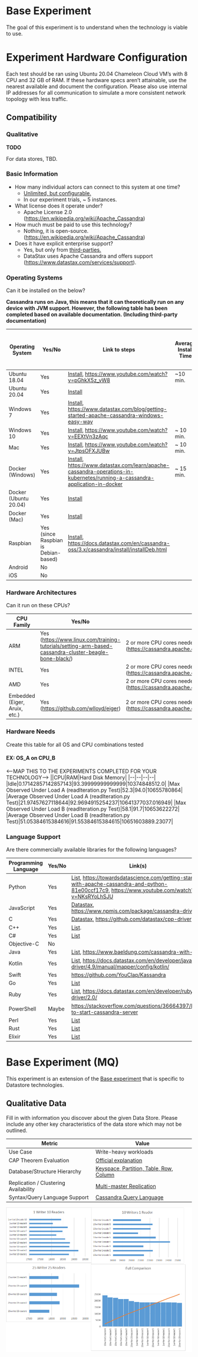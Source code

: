 # Base Experiment
The goal of this experiment is to understand when the technology is viable to use. 

# Experiment Hardware Configuration
Each test should be ran using Ubuntu 20.04 Chameleon Cloud VM’s with 8 CPU and 32 GB of RAM. If these hardware specs aren’t attainable, use the nearest available and document the configuration. Please also use internal IP addresses for all communication to simulate a more consistent network topology with less traffic.

## Compatibility 

### Qualitative 

**TODO**

For data stores, TBD.

### Basic Information
- How many individual actors can connect to this system at one time?
    - [Unlimited, but configurable.](https://cassandra.apache.org/doc/latest/configuration/cassandra_config_file.html#native-transport-max-concurrent-connections)
    - In our experiment trials, ~ 5 instances.
- What license does it operate under?
    - Apache License 2.0 (https://en.wikipedia.org/wiki/Apache_Cassandra)
- How much must be paid to use this technology?
    - Nothing, it is open-source. (https://en.wikipedia.org/wiki/Apache_Cassandra)
- Does it have explicit enterprise support? 
    - Yes, but only from [third-parties.](https://cassandra.apache.org/third-party/)
    - DataStax uses Apache Cassandra and offers support (https://www.datastax.com/services/support).

### Operating Systems
Can it be installed on the below?

**Cassandra runs on Java, this means that it can theoretically run on any device with JVM support. However, the following table has been completed based on available documentation. (Including third-party documentation)**

|Operating System|Yes/No|Link to steps|Average Install Time| Number of Manual Steps to Install|
|--|--|--|--|--|
Ubuntu 18.04|Yes|[Install](https://cassandra.apache.org/doc/latest/getting_started/installing.html), https://www.youtube.com/watch?v=pGhkX5z_vW8|~10 min.|~5
Ubuntu 20.04|Yes|[Install](https://cassandra.apache.org/doc/latest/getting_started/installing.html)||
Windows 7|Yes|[Install](https://www.datastax.com/blog/getting-started-apache-cassandra-windows-easy-way), https://www.datastax.com/blog/getting-started-apache-cassandra-windows-easy-way||
Windows 10|Yes|[Install](https://www.datastax.com/blog/getting-started-apache-cassandra-windows-easy-way), https://www.youtube.com/watch?v=EEXtVn3zAqc|~ 10 min.|
Mac|Yes|[Install](https://codefoundries.com/developer/cassandra/cassan…), https://www.youtube.com/watch?v=JtpsOFXJUBw|~ 10 min.|
Docker (Windows)|Yes|[Install](https://cassandra.apache.org/doc/latest/getting_started/installing.html), https://www.datastax.com/learn/apache-cassandra-operations-in-kubernetes/running-a-cassandra-application-in-docker|~ 15 min.|
Docker (Ubuntu 20.04)|Yes|[Install](https://hub.docker.com/_/cassandra)||
Docker (Mac)|Yes|[Install](https://hub.docker.com/_/cassandra)||
Raspbian|Yes (since Raspbian is Debian-based)|[Install](https://stackoverflow.com/questions/43690299/cassandra-on-raspberry-pi-3), https://docs.datastax.com/en/cassandra-oss/3.x/cassandra/install/installDeb.html||
Android|No|||
iOS|No|||

### Hardware Architectures 
Can it run on these CPUs?

|CPU Family|Yes/No|Known Limitations|
|--|--|--|
ARM|Yes (https://www.linux.com/training-tutorials/setting-arm-based-cassandra-cluster-beagle-bone-black/)|2 or more CPU cores needed for production server (https://cassandra.apache.org/doc/latest/operating/hardware.html#:~:text=While%20Cassandra%20can%20be%20made,at%20least%2032GB%20of%20RAM.)
INTEL|Yes|2 or more CPU cores needed for production server (https://cassandra.apache.org/doc/latest/operating/hardware.html#:~:text=While%20Cassandra%20can%20be%20made,at%20least%2032GB%20of%20RAM.)
AMD|Yes|2 or more CPU cores needed for production server (https://cassandra.apache.org/doc/latest/operating/hardware.html#:~:text=While%20Cassandra%20can%20be%20made,at%20least%2032GB%20of%20RAM.)
Embedded (Eiger, Aruix, etc.)|Yes (https://github.com/wlloyd/eiger)|2 or more CPU cores needed for production server (https://cassandra.apache.org/doc/latest/operating/hardware.html#:~:text=While%20Cassandra%20can%20be%20made,at%20least%2032GB%20of%20RAM.)

### Hardware Needs 
Create this table for all OS and CPU combinations tested 

#### EX: OS_A on CPU_B
<--MAP THIS TO THE EXPERIMENTS COMPLETED FOR YOUR TECHNOLOGY-->
||CPU|RAM|Hard Disk Memory|
|--|--|--|--|
|Idle|0.17142857142857143|93.39999999999999|10374848512.0|
|Max Observed Under Load A (readIteration.py Test)|52.3|94.0|10655780864|
|Average Observed Under Load A (readIteration.py Test)|21.97457627118644|92.9694915254237|10641377037.016949|
|Max Observed Under Load B (readIteration.py Test)|58.1|91.7|10653622272|
|Average Observed Under Load B (readIteration.py Test)|51.05384615384616|91.55384615384615|10651603889.23077|

### Language Support 
Are there commercially available libraries for the following languages?

|Programming Language|Yes/No|Link(s)|
|--|--|--|
Python|Yes|[List](https://cassandra.apache.org/doc/latest/getting_started/drivers.html?highlight=drivers#python), https://towardsdatascience.com/getting-started-with-apache-cassandra-and-python-81e00ccf17c9, https://www.youtube.com/watch?v=NKsRYoLhSJU
JavaScript|Yes|[Datastax](https://docs.datastax.com/en/developer/nodejs-driver/4.1/getting-started/), https://www.npmjs.com/package/cassandra-driver
C|Yes|[Datastax](https://docs.datastax.com/en/developer/cpp-driver/2.0/), https://github.com/datastax/cpp-driver
C++|Yes|[List](https://cassandra.apache.org/doc/latest/getting_started/drivers.html?highlight=drivers#c).
C#|Yes|[List](https://cassandra.apache.org/doc/latest/getting_started/drivers.html?highlight=drivers#c-net)
Objective-C|No|
Java|Yes|[List](https://cassandra.apache.org/doc/latest/getting_started/drivers.html?highlight=drivers#java), https://www.baeldung.com/cassandra-with-java
Kotlin|Yes|[List](https://cassandra.apache.org/doc/latest/getting_started/drivers.html?highlight=drivers#java), https://docs.datastax.com/en/developer/java-driver/4.9/manual/mapper/config/kotlin/
Swift|Yes|https://github.com/YouClap/Kassandra
Go|Yes|[List](https://cassandra.apache.org/doc/latest/getting_started/drivers.html?highlight=drivers#go)
Ruby|Yes|[List](https://cassandra.apache.org/doc/latest/getting_started/drivers.html?highlight=drivers#ruby), https://docs.datastax.com/en/developer/ruby-driver/2.0/
PowerShell|Maybe|https://stackoverflow.com/questions/36664397/how-to-start-cassandra-server
Perl|Yes|[List](https://cassandra.apache.org/doc/latest/getting_started/drivers.html?highlight=drivers#perl)
Rust|Yes|[List](https://cassandra.apache.org/doc/latest/getting_started/drivers.html?highlight=drivers#rust)
Elixir|Yes|[List](https://cassandra.apache.org/doc/latest/getting_started/drivers.html?highlight=drivers#elixir)

# Base Experiment (MQ)

This experiment is an extension of the [Base experiment](./Base.md) that is specific to Datastore technologies.

## Qualitative Data

Fill in with information you discover about the given Data Store.
Please include any other key characteristics of the data store which may not be outlined.

| Metric | Value |
| --- | --- |
| Use Case |Write-heavy workloads | 
| CAP Theorem Evaluation | [Official explanation](https://cassandra.apache.org/doc/latest/architecture/guarantees.html#what-is-cap) |  
| Database/Structure Hierarchy | [Keyspace, Partition, Table, Row, Column](https://cassandra.apache.org/doc/latest/architecture/overview.html#features) | 
| Replication / Clustering Availability |[Multi-master Replication](https://cassandra.apache.org/doc/latest/architecture/dynamo.html#multi-master-replication-versioned-data-and-tunable-consistency) | 
| Syntax/Query Language Support | [Cassandra Query Language](https://cassandra.apache.org/doc/latest/cql/index.html)| 


![](https://github.com/CTopham/Test_Repo/blob/master/Cassandradata.png)
